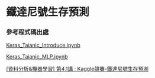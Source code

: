 # 鐵達尼號生存預測
### 參考程式碼出處

[Keras_Taianic_Introduce.ipynb](https://github.com/MyDearGreatTeacher/AI_and_security/blob/master/G_code/Keras_Taianic_Introduce.ipynb) 

[Keras_Taianic_MLP.ipynb](https://github.com/MyDearGreatTeacher/AI_and_security/blob/master/G_code/Keras_Taianic_MLP.ipynb) 

[[資料分析&機器學習] 第4.1講 : Kaggle競賽-鐵達尼號生存預測](https://medium.com/@yehjames/%E8%B3%87%E6%96%99%E5%88%86%E6%9E%90-%E6%A9%9F%E5%99%A8%E5%AD%B8%E7%BF%92-%E7%AC%AC4-1%E8%AC%9B-kaggle%E7%AB%B6%E8%B3%BD-%E9%90%B5%E9%81%94%E5%B0%BC%E8%99%9F%E7%94%9F%E5%AD%98%E9%A0%90%E6%B8%AC-%E5%89%8D16-%E6%8E%92%E5%90%8D-a8842fea7077) 
